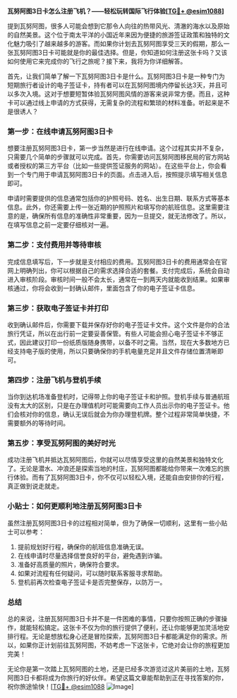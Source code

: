 **瓦努阿图3日卡怎么注册飞机？——轻松玩转国际飞行体验[[TG💪+ @esim1088](https://t.me/s/esim1088)]**

提到瓦努阿图，很多人可能会想到它那令人向往的热带风光、清澈的海水以及原始的自然美景。这个位于南太平洋的小国近年来因为便捷的旅游签证政策和独特的文化魅力吸引了越来越多的游客。而如果你计划去瓦努阿图享受三天的假期，那么一张瓦努阿图3日卡可能就是你的最佳选择。但是，你知道如何注册这张卡吗？又该如何使用它来完成你的飞行之旅呢？接下来，我将为你详细解答。

首先，让我们简单了解一下瓦努阿图3日卡是什么。瓦努阿图3日卡是一种专门为短期旅行者设计的电子签证卡，持有者可以在瓦努阿图境内停留长达3天，并且可以多次入境。这对于想要短暂体验瓦努阿图风情的游客来说非常方便。而且，这种卡可以通过线上申请的方式获得，无需复杂的流程和繁琐的材料准备。听起来是不是很诱人？

### **第一步：在线申请瓦努阿图3日卡**
想要注册瓦努阿图3日卡，第一步当然是进行在线申请。这个过程其实并不复杂，只需要几个简单的步骤就可以完成。首先，你需要访问瓦努阿图移民局的官方网站或者授权的第三方平台（比如一些提供签证服务的网站）。在这些平台上，你会看到一个专门用于申请瓦努阿图3日卡的页面。点击进入后，按照提示填写相关信息即可。

申请时需要提供的信息通常包括你的护照号码、姓名、出生日期、联系方式等基本信息。此外，你还需要上传一张近期的护照照片和填写你的航班信息。这里需要注意的是，确保所有信息的准确性非常重要，因为一旦提交，就无法修改了。所以，在填写信息之前一定要仔细核对一遍。

### **第二步：支付费用并等待审核**
完成信息填写后，下一步就是支付相应的费用。瓦努阿图3日卡的费用通常会在官网上明确列出，你可以根据自己的需求选择合适的套餐。支付完成后，系统会自动进入审核阶段。审核时间一般不会太长，通常在一到两天内就能收到结果。如果审核通过，你将会收到一封确认邮件，里面包含了你的电子签证卡信息。

### **第三步：获取电子签证卡并打印**
收到确认邮件后，你需要下载并保存好你的电子签证卡文件。这个文件是你的合法旅行凭证，所以在出行前一定要妥善保管。有些人可能会担心电子签证卡不够正式，因此建议打印一份纸质版随身携带，以备不时之需。当然，现在大多数地方已经支持电子版的使用，所以只要确保你的手机电量充足并且文件存储位置清晰即可。

### **第四步：注册飞机与登机手续**
当你到达机场准备登机时，记得带上你的电子签证卡和护照。登机手续与普通航班没有太大的区别，只是在办理值机时可能需要向工作人员出示你的电子签证卡。他们会核对你的信息，确认无误后就会为你办理登机牌。整个过程非常简单快捷，不需要额外的等待时间。

### **第五步：享受瓦努阿图的美好时光**
成功注册飞机并抵达瓦努阿图后，你就可以尽情享受这里的自然美景和独特文化了。无论是潜水、冲浪还是探索当地的村庄，瓦努阿图都能给你带来一次难忘的旅行体验。而有了瓦努阿图3日卡，你不仅可以轻松入境，还能自由安排你的行程，真正做到说走就走。

### **小贴士：如何更顺利地注册瓦努阿图3日卡**
虽然注册瓦努阿图3日卡的过程相对简单，但为了确保一切顺利，这里有一些小贴士可以参考：

1. 提前规划好行程，确保你的航班信息准确无误。
2. 在线申请时尽量选择信誉良好的平台，避免遇到诈骗。
3. 准备好高质量的照片，确保符合要求。
4. 如果对流程有任何疑问，可以随时联系客服寻求帮助。
5. 登机前再次检查电子签证卡是否完整保存，以防万一。

### **总结**
总的来说，注册瓦努阿图3日卡并不是一件困难的事情，只要你按照正确的步骤操作，就能轻松搞定。这张卡不仅为你的旅行提供了便利，还让你能够更加灵活地安排行程。无论是想放松身心还是冒险探索，瓦努阿图3日卡都能满足你的需求。所以，如果你正计划前往瓦努阿图，不妨考虑一下这张卡，它绝对会让你的旅程更加完美！

无论你是第一次踏上瓦努阿图的土地，还是已经多次游览过这片美丽的土地，瓦努阿图3日卡都将成为你旅行的好伙伴。希望这篇文章能帮助到正在寻找答案的你，祝你旅途愉快！[[TG💪+ @esim1088](https://t.me/s/esim1088) ![Image](https://i.postimg.cc/4NQfJmqS/Snipaste-2025-05-13-00-14-12.png)]